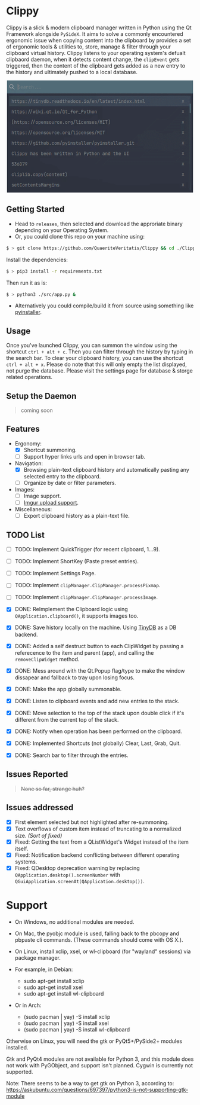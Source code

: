 # Clippy
Clippy is a slick & modern clipboard manager written in Python using the Qt Framework alongside `PySideX`. It aims to solve a commonly encountered ergonomic issue when copying content into the clipboard by provides a set of ergonomic tools & utilities to, store, manage & filter through your clipboard virtual history. Clippy listens to your operating system's defualt clipbaord daemon, when it detects content change, the `clipEvent` gets triggered, then the content of the clipboard gets added as a new entry to the history and ultimately pushed to a local database.

<p align="center">
  <img src="./res/preview/usage.gif" />
</p>

## Getting Started
+ Head to `releases`, then selected and download the approriate binary
depending on your Operating System.
+ Or, you could clone this repo on your machine using:
```bash
$ > git clone https://github.com/QuaeriteVeritatis/Clippy && cd ./Clippy
```
Install the dependencies:
```bash
$ > pip3 install -r requirements.txt
```
Then run it as is:
```bash
$ > python3 ./src/app.py &
```
+ Alternatively you could compile/build it from source using something like [pyinstaller](https://github.com/pyinstaller/pyinstaller.git).

## Usage
Once you've launched Clippy, you can summon the window using the shortcut `ctrl + alt + c`. Then you can filter through the history by typing in the search bar. To clear your clipboard history, you can use the shortcut `ctrl + alt + x`. Please do note that this will only empty the list displayed, not purge the database. Please visit the settings page for database & storge 
related operations.

## Setup the Daemon
> coming soon

## Features
+ Ergonomy:
    * [X] Shortcut summoning.
    * [ ] Support hyper links urls and open in browser tab.
+ Navigation:
    * [x] Browsing plain-text clipboard history and automatically pasting any selected entry to the clipboard.
    * [ ] Organize by date or filter parameters.
+ Images:
    * [ ] Image support.
    * [ ] [Imgur upload support](https://github.com/Imgur/imgurpython). 
+ Miscellaneous:
    * [ ] Export clipboard history as a plain-text file.

## TODO List
- [ ] TODO: Implement QuickTrigger (for recent clipboard, 1...9).
- [ ] TODO: Implement ShortKey (Paste preset entries).
- [ ] TODO: Implement Settings Page.
- [ ] TODO: Implement `clipManager.ClipManager.processPixmap`.
- [ ] TODO: Implement `clipManager.ClipManager.processImage`.

- [X] DONE: ReImplement the Clipboard logic using `QApplication.clipboard()`, it supports images too.
- [X] DONE: Save history locally on the machine. Using [TinyDB](https://tinydb.readthedocs.io/en/latest/index.html) as a DB backend.
- [X] DONE: Added a self destruct button to each ClipWidget by passing a referecence to the item and parent (app), and calling the `removeClipWidget` method.
- [X] DONE: Mess around with the Qt.Popup flag/type to make the window dissapear and fallback to tray upon losing focus.
- [x] DONE: Make the app globally summonable.
- [x] DONE: Listen to clipboard events and add new entries to the stack.
- [x] DONE: Move selection to the top of the stack upon double click if it's different from the current top of the stack.
- [x] DONE: Notify when operation has been performed on the clipboard.
- [x] DONE: Implemented Shortcuts (not globally) Clear, Last, Grab, Quit.
- [x] DONE: Search bar to filter through the entries.

## Issues Reported
> ~~None so far, strange huh?~~

## Issues addressed
- [X] First element selected but not highlighted after re-summoning. 
- [X] Text overflows of custom item instead of truncating to a normalized size. *(Sort of fixed)*
- [X] Fixed: Getting the text from a QListWidget's Widget instead of the item itself.
- [X] Fixed: Notification backend conflicting between different operating systems.
- [x] Fixed: QDesktop deprecation warning by replacing `QApplication.desktop().screenNumber` with `QGuiApplication.screenAt(QApplication.desktop())`.

# Support
+ On Windows, no additional modules are needed.

+ On Mac, the pyobjc module is used, falling back to the pbcopy and pbpaste cli
    commands. (These commands should come with OS X.).

+ On Linux, install xclip, xsel, or wl-clipboard (for "wayland" sessions) via package manager.
- For example, in Debian:
    - sudo apt-get install xclip
    - sudo apt-get install xsel
    - sudo apt-get install wl-clipboard

- Or in Arch:
    - (sudo pacman | yay) -S install xclip
    - (sudo pacman | yay) -S install xsel
    - (sudo pacman | yay) -S install wl-clipboard

Otherwise on Linux, you will need the gtk or PyQt5+/PySide2+ modules installed.

Gtk and PyQt4 modules are not available for Python 3, and this module does not work with PyGObject, and support isn't planned.
Cygwin is currently not supported.

Note: There seems to be a way to get gtk on Python 3, according to:
    https://askubuntu.com/questions/697397/python3-is-not-supporting-gtk-module
